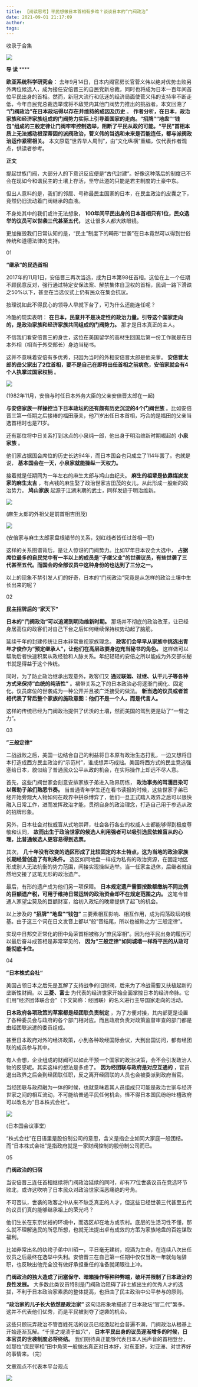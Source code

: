 ```yaml
---
title: 【阅读思考】平民想做日本首相有多难？谈谈日本的“门阀政治”
date: 2021-09-01 21:17:09
author: 
tags: 
---
```



收录于合集

![](/images/590/2.gif)

  

**导 读** ****

 **欧亚系统科学研究会：**
去年9月14日，日本内阁官房长官菅义伟以绝对优势击败另外两位候选人，成为接任安倍晋三的自民党新总裁，同时也将成为日本一百年间首位平民出身的首相。然而，新冠大流行和低迷的经济局面使菅义伟的支持率不断走低，今年自民党总裁选举或将不敌党内其他门阀势力推出的挑战者。本文回溯了
**“门阀政治”在日本政坛得以存在并维持的成因及历史** 。
**作者分析，在日本，政治家族和经济家族组成的门阀势力实际上引导着国家的走向。“招牌”“地盘”“钱包”组成的三般定律让门阀牢牢控制选举，阻断了平民从政的可能。“平民”首相本质上无法撼动根深蒂固的派阀政治，菅义伟的当选和未来是否能连任，都与派阀政治运作紧密相关。**
本文原载“世界华人周刊”，由“文化纵横”重编，仅代表作者观点，供读者参考。

  

  

 **正文**

  

提起世族门阀，大部分人的下意识反应便是“古代封建”。好像这种落后的制度已不会在现如今和谐民主的土壤上存活，坚守此道的只能是君主制度的土豪中东。

  

但出人意料的是，我们的邻居、号称最民主国家的日本，在民主政治的皮囊之下，竟然仍旧流动着门阀继承的血液。

  

不身处其中的我们或许无法想象， **100年间平民出身的日本首相只有1位，民众选举的议员可以世袭三代甚至五代，** 这让很多人都大跌眼镜。

  

更加摧毁我们日常认知的是，“民主”制度下的畸形“世袭”在日本竟然可以得到世俗传统和道德法律的支持。

  

  

01

 **“继承”的民选首相**

  

2017年的11月1日，安倍晋三再次当选，成为日本第98任首相。这位在上一个任期不顾民意反对，强行通过特定安保法案、解禁集体自卫权的首相，民调一路下滑跌之50%以下，甚至在当选仪式上仍有民众在集会抗议。

  

按理说如此不得民心的领导人早就下台了，可为什么还能连任呢？

  

冷酷的现实表明： **在日本，民意并不是决定性的政治力量。引导这个国家走向的，是政治家族和经济家族共同组成的门阀势力。** 那才是日本真正的主人。

  

不信我们看安倍晋三的身世，这位在美国留学的高材生回国后第一份工作就是在日本外相（相当于外交部长）身边当秘书。

  

这并不意味着安倍有多优秀，只因为当时的外相安倍晋太郎是他亲爹。
**安倍晋太郎的岳父家出了2位首相，要不是自己在即将出任首相之前病危，安倍家就会有4个人执掌过国家权柄** 。

  

![](/images/590/3.jpeg)

  

(1982年11月，安倍与时任日本外务大臣的父亲安倍晋太郎在一起)

  

 **与安倍家族一样操控当下日本政坛的还有颇有历史沉淀的4个门阀世族**
。比如安倍晋三第一任期之后接棒的福田康夫，他71岁出任日本首相，巧合的是福田的父亲当选首相时也是71岁。

  

还有那位将中日关系打到冰点的小泉纯一郎，他出身于明治维新时期崛起的 **小泉家族** 。

  

他们家占据国会席位的历史长达94年，而日本国会也只成立了114年罢了。也就是说， **基本国会在一天，小泉家就能操纵一天权力。**

  

接着就是任期同为一年左右的麻生太郎与鸠山由纪夫。 **麻生的祖辈是依靠煤炭发家的麻生太吉**
，有点钱的麻生娶了政治世家吉田茂的女儿，从此形成一股新的政治势力。 **鸠山家族** 起源于江湖末期的武士，同样发迹于明治维新。

  

  

![](/images/590/4.jpeg)

(麻生太郎的外祖父是前首相吉田茂)

  

  

![](/images/590/5.jpeg)

  

(安倍家与麻生太郎家盘根错节的关系，划红线者皆任过首相一职)

  

这样的关系图谱背后，是让人惊讶的门阀势力。比如17年日本议会大选中，
**占据席位最多的自民党中有一半以上的成员是“子继父业”的世袭议员，有些世袭了三代甚至五代。而国会的全部议员中这种身份的也达到了三分之一。**

  

以上的现象不禁引发人们的好奇，日本的“门阀政治”究竟是从怎样的政治土壤中生长出来的呢？

  

  

02

 **民主招牌后的“家天下"**

  

  

 **日本的“门阀政治“可以追溯到明治维新时期。** 那场并不彻底的政治改革，让已经身居高位的政客们对自己下台之后如何继续保持权势动起了脑筋。

  

延续千年的封建传统让日本非常重视家族理念。 **政客们会早早从家族中挑选出青年才俊作为“预定继承人”，让他们在高层政要身边充当秘书的角色。**
这样做可以帮助后者快速积累从政经验和人脉关系。年纪轻轻的安倍之所以能成为外交部长秘书就是得益于这个传统。

  

同时，为了防止政治继承出现意外，政客们又 **通过联姻、过继、认干儿子等各种方式来保持“血统的纯洁性”**
。裙带关系之下的日本政治必将逐渐门阀化、固定化。议员席位的世袭成为一种公开并且被广泛接受的做法。
**新当选的议员或者首相代表了背后整个家族的施政意图：他们不是一个人，而是代言人。**

  

这样的传统已经为门阀政治提供了优沃的土壤，然而美国的驾到更是助了“一臂之力”。

  

  

03

 **”三般定律“**

  

  

二战战败之后，美国一边结合自己的利益将日本原有政治生态打乱，一边又想将日本打造成西方民主政治的“示范村”，谁成想弄巧成拙。美国将西方式的民主竞选强塞给日本，貌似给了普通民众公平从政的机会，在实际操作上却远不尽人意。

  

首先，这些门阀世家会刻意安排家族子弟进入政界历练， **政治事务的耳濡目染可以帮助子弟们熟悉节奏。**
当普通青年学生还在看书读报的时候，这些世家子弟已经开始旁观大人物如何在政界中拼杀博弈了，他们一旦正式踏入政界之后可以很快融入日常工作，进而发挥政治才能，贯彻自身的政治理念，打造自己用于参选从政的招牌形象。

  

另外，日本社会对权威盲从式地崇拜，社会各行各业的权威人士都能够得到极度尊敬和认同，
**故而出生于政治世家的候选人利用强者可以吸引选民依赖盲从的心理，比普通候选人更容易得到选票。**

  

其次， **几十年没有改变的选区形成了比较固定的本土特点，这为当地的政治家族长期经营创造了有利条件。**
选区如同地盘一样成为私有的政治资源，在固定地区形成别人无法抗衡的势力范围，间接实现操纵选举。当一任家主退休，后继者就自然地交接了这笔无形的政治遗产。

  

最后，有形的遗产成为他们另一项保障。 **日本规定遗产需要按数额缴纳不同比例的巨额遗产税，可用于维持日常运转的政治资金却不在规定范围之内。**
这笔令普通人家望尘莫及的巨额财富，给初入政坛的晚辈提供了起飞的机会。

  

以上涉及的 **“招牌”“地盘”“钱包”**
三要素相互影响、相互作用，成为闯荡政坛的根基。由于这三个词在日文发音上都以“般”音结尾，所以也被称之为“三般定律”。

  

实现中日邦交正常化的田中角荣首相被称为“庶民宰相”。因为他平民出身的履历可以最后奋斗成首相是非常罕见的，
**因为“三般定律”如同城墙一样将平民的从政可能彻底卡住。**

  

  

04

 **”日本株式会社“**

  

美国占领日本之后先是瓦解了支持战争的旧财阀，后来为了冷战需要又扶植起新的垄断性财阀。以 **三菱、富士**
为代表的经济世家开始全面掌控日本的经济命脉。它们用“经济团体联合会”（下文简称：经团联）的名义进行主导国家走向的活动。

  

 **日本政府各项政策的草案都是经团联负责制定**
，为了方便对接，其内部更是设置了各种委员会与政府的各个部门相对应。而且政府负责对政策监督审查的部门都是由经团联派遣的委员组成。

  

甚至日本政府对外的经济政策，小到各种政经国际会议，大到出国访问，都有经团联的成员参与其中。

  

有人会想，企业组成的财阀可以如此干预一个国家的政治决策，会不会引发政治人物的反感呢。其实这样的想法是多虑了。 **因为经团联与政府是对应互通的**
，官员退出政界之后会到经团联任职，反之离开经团联的人员也会被委派到政府当官。

  

当经团联与政府融为一体的时候，也就意味着其人员组成只可能是政治世家与经济世家之间的相互流动，不可能给普通平民任何机会。怪不得日本国民纷纷吐槽政府可以改名为“日本株式会社”。

  

![](/images/590/6.jpeg)

(日本国会议事堂)  

  

“株式会社”在日语里是股份制公司的意思，含义是指企业如同大家庭一般团结。而“日本株式会社”是指政府就是一家财阀控制的股份制公司而已。

  

  

05

 **门阀政治的归宿**

  

当安倍晋三连任首相继续将门阀政治延续的同时，却有77位世袭议员在竞选环节败北，或许这吹响了日本民众对政治世家深恶痛绝的号角。

  

不可否认，世袭的政客之中从来不缺乏真正的人才，但这些已经世袭三代甚至五代的议员们真的能够继承祖上的荣光吗？

  

他们生长在东京优裕的环境中，而选区却在地方或农村。底层的生活习性不懂，那么就不理解选民的所思所想，也就无法提出卓有成效的方策为家族地盘的百姓谋取福利。

  

比如非常出名的纨绔子弟中川昭一，平日毫无建树，视酒为生命，在连续八次出任议员之后最终在选举中失利。安倍晋三在自己第一任期中仅仅当政一年就匆匆辞职，也反映出他完全没有做好承担重任的准备就闭眼往上冲。

  

 **门阀政治的独大造成了闭塞保守、暗箱操作等种种弊端，破坏并限制了日本政治的良性发展。**
大多数此类议员特别是门阀政治阻碍了非士族出生的优秀人才的选拔，不利于日本政治家素质的整体提高，也扭曲了民主政治中公平参与的原则。

  

 **“政治家的儿子长大依然是政治家”** 这句话形象地描述了日本政坛“官二代”繁多。这并不代表他们优秀，而是平民被剥夺了逆袭的机会。

  

这些只顾玩弄政治不管百姓死活的议员已经激起社会普遍不满，门阀政治从根基上开始逐渐瓦解。“千里之堤溃于蚁穴”，
**日本平民出身的议员逐渐增多的时候，日本官员的世袭制度必将终结。**
我们期待真正能够代表日本人民声音的首相登台，如那位“庶民宰相”田中角荣一般做出真正对日本好，对东亚好，对亚洲、对世界好的事情来。（完）

  

  

文章观点不代表本平台观点

![](/images/590/7.gif)

